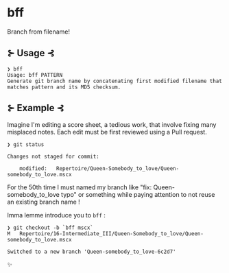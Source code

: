 # bff
Branch from filename!

## ⊱ Usage ⊰

~~~
❯ bff
Usage: bff PATTERN
Generate git branch name by concatenating first modified filename that
matches pattern and its MD5 checksum.
~~~

## ⊱ Example ⊰

Imagine I'm editing a score sheet, a tedious work, that involve fixing many
misplaced notes.
Each edit must be first reviewed using a Pull request.

~~~
❯ git status

Changes not staged for commit:

	modified:   Repertoire/Queen-Somebody_to_love/Queen-somebody_to_love.mscx
~~~

For the 50th time I must named my branch like "fix: Queen-somebody_to_love typo" or something while paying attention to not reuse
an existing branch name !

Imma lemme introduce you to `bff` :

~~~
❯ git checkout -b `bff mscx`
M	Repertoire/16-Intermediate_III/Queen-Somebody_to_love/Queen-somebody_to_love.mscx

Switched to a new branch 'Queen-somebody_to_love-6c2d7'
~~~

:sparkles:
